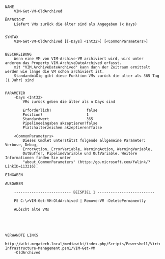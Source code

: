 ﻿```

NAME
    VIM-Get-VM-OldArchived
    
ÜBERSICHT
    Liefert VMs zurück die älter sind als Angegeben (x Days)
    
    
SYNTAX
    VIM-Get-VM-OldArchived [[-Days] <Int32>] [<CommonParameters>]
    
    
BESCHREIBUNG
    Wenn eine VM von VIM-Archive-VM archiviert wird, wird unter anderem das Property VIM.ArchiveDateArchived erfasst.
    mit "VIM.ArchiveDateArchived" kann dann der Zeitraum ermittelt werden wie lange die VM schon archiviert ist.
    Standardmäßig gibt diese Funktion VMs zurück die alter als 365 Tag (1 Jahr) sind
    

PARAMETER
    -Days <Int32>
        VMs zurück geben die älter als n Days sind
        
        Erforderlich?                false
        Position?                    1
        Standardwert                 365
        Pipelineeingaben akzeptieren?false
        Platzhalterzeichen akzeptieren?false
        
    <CommonParameters>
        Dieses Cmdlet unterstützt folgende allgemeine Parameter: Verbose, Debug,
        ErrorAction, ErrorVariable, WarningAction, WarningVariable,
        OutBuffer, PipelineVariable und OutVariable. Weitere Informationen finden Sie unter 
        "about_CommonParameters" (https:/go.microsoft.com/fwlink/?LinkID=113216). 
    
EINGABEN
    
AUSGABEN
    
    -------------------------- BEISPIEL 1 --------------------------
    
    PS C:\>VIM-Get-VM-OldArchived | Remove-VM -DeletePermanently
    
    #Löscht alte VMs
    
    
    
    
    
VERWANDTE LINKS
    http://wiki.megatech.local/mediawiki/index.php/Scripts/Powershell/Virtual-Infrastructure-Management.psm1/VIM-Get-VM
    -OldArchived



```

